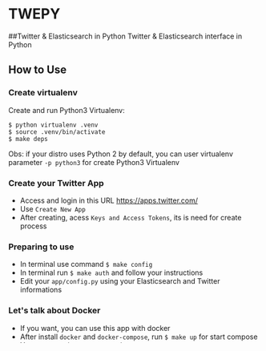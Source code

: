 # TWEPY
##Twitter & Elasticsearch in Python
Twitter & Elasticsearch interface in Python


## How to Use

### Create virtualenv
Create and run Python3 Virtualenv:
```
$ python virtualenv .venv
$ source .venv/bin/activate
$ make deps
```

Obs: if your distro uses Python 2 by default, you can user virtualenv parameter `-p python3` for create Python3 Virtualenv


### Create your Twitter App

- Access and login in this URL https://apps.twitter.com/
- Use `Create New App`
- After creating, acess `Keys and Access Tokens`, its is need for create process


### Preparing to use

- In terminal use command `$ make config`
- In terminal run `$ make auth` and follow your instructions
- Edit your `app/config.py` using your Elasticsearch and Twitter informations


### Let's talk about Docker

- If you want, you can use this app with docker
- After install `docker` and `docker-compose`, run `$ make up` for start compose
- You can stopping compose using `$ make stop`


### Run the app

- run `$ make stream` and enjoy.

